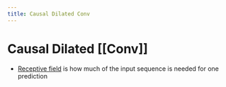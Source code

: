 ```yaml
---
title: Causal Dilated Conv
---
```


# Causal Dilated [[Conv]]
- [Receptive field](Receptive%20field.md) is how much of the input sequence is needed for one prediction






















































































